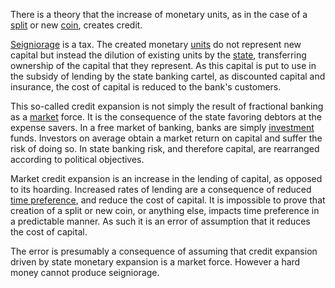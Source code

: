 There is a theory that the increase of monetary units, as in the case of a [split](Glossary#split) or new [coin](Glossary#coin), creates credit.

[Seigniorage](https://en.wikipedia.org/wiki/Seigniorage) is a tax. The created monetary [units](Glossary#unit) do not represent new capital but instead the dilution of existing units by the [state](Glossary#state), transferring ownership of the capital that they represent. As this capital is put to use in the subsidy of lending by the state banking cartel, as discounted capital and insurance, the cost of capital is reduced to the bank's customers.

This so-called credit expansion is not simply the result of fractional banking as a [market](Glossary#market) force. It is the consequence of the state favoring debtors at the expense savers. In a free market of banking, banks are simply [investment](Glossary#lend) funds. Investors on average obtain a market return on capital and suffer the risk of doing so. In state banking risk, and therefore capital, are rearranged according to political objectives.

Market credit expansion is an increase in the lending of capital, as opposed to its hoarding. Increased rates of lending are a consequence of reduced [time preference](https://en.wikipedia.org/wiki/Time_preference), and reduce the cost of capital. It is impossible to prove that creation of a split or new coin, or anything else, impacts time preference in a predictable manner. As such it is an error of assumption that it reduces the cost of capital.

The error is presumably a consequence of assuming that credit expansion driven by state monetary expansion is a market force. However a hard money cannot produce seigniorage.